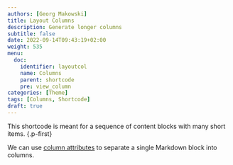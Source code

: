 ```yaml
---
authors: [Georg Makowski]
title: Layout Columns
description: Generate longer columns
subtitle: false
date: 2022-09-14T09:43:19+02:00 
weight: 535
menu:
  doc:
    identifier: layoutcol
    name: Columns
    parent: shortcode
    pre: view_column
categories: [Theme]
tags: [Columns, Shortcode]
draft: true
---
```


This shortcode is meant for a sequence of content blocks with many short items.
{.p-first} <!--more-->

We can use [column attributes](/doc/enhancing/attribute/columns) to separate a single Markdown block into columns.